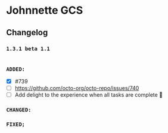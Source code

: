 # Johnnette GCS
## Changelog 
### `1.3.1 beta 1.1`

# 

### `ADDED:`
- [x] #739
- [ ] https://github.com/octo-org/octo-repo/issues/740
- [ ] Add delight to the experience when all tasks are complete :tada:
### `CHANGED:`

### `FIXED;`

